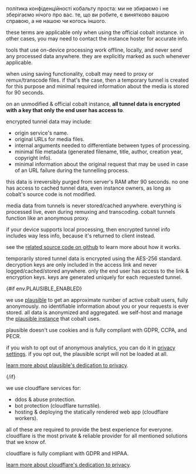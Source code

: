<script lang="ts">
    import env from "$lib/env";
    import { t } from "$lib/i18n/translations";

    import SectionHeading from "$components/misc/SectionHeading.svelte";
</script>

<section id="general">
<SectionHeading
    title={$t("about.heading.general")}
    sectionId="general"
/>

політика конфіденційності кобальту проста: ми не збираємо і не зберігаємо нічого
про вас. те, що ви робите, є винятково вашою справою, а не нашою чи когось
іншого.

these terms are applicable only when using the official cobalt instance. in
other cases, you may need to contact the instance hoster for accurate info.
</section>

<section id="local">
<SectionHeading
    title={$t("about.heading.local")}
    sectionId="local"
/>

tools that use on-device processing work offline, locally, and never send any
processed data anywhere. they are explicitly marked as such whenever applicable.
</section>

<section id="saving">
<SectionHeading
    title={$t("about.heading.saving")}
    sectionId="saving"
/>

when using saving functionality, cobalt may need to proxy or remux/transcode
files. if that's the case, then a temporary tunnel is created for this purpose
and minimal required information about the media is stored for 90 seconds.

on an unmodified & official cobalt instance, **all tunnel data is encrypted with
a key that only the end user has access to**.

encrypted tunnel data may include:
- origin service's name.
- original URLs for media files.
- internal arguments needed to differentiate between types of processing.
- minimal file metadata (generated filename, title, author, creation year,
  copyright info).
- minimal information about the original request that may be used in case of an
  URL failure during the tunnelling process.

this data is irreversibly purged from server's RAM after 90 seconds. no one has
access to cached tunnel data, even instance owners, as long as cobalt's source
code is not modified.

media data from tunnels is never stored/cached anywhere. everything is processed
live, even during remuxing and transcoding. cobalt tunnels function like an
anonymous proxy.

if your device supports local processing, then encrypted tunnel info includes
way less info, because it's returned to client instead.

see the [related source code on
github](https://github.com/imputnet/cobalt/tree/main/api/src/stream) to learn
more about how it works.
</section>

<section id="encryption">
<SectionHeading
    title={$t("about.heading.encryption")}
    sectionId="encryption"
/>

temporarily stored tunnel data is encrypted using the AES-256 standard.
decryption keys are only included in the access link and never
logged/cached/stored anywhere. only the end user has access to the link &
encryption keys. keys are generated uniquely for each requested tunnel.
</section>

{#if env.PLAUSIBLE_ENABLED}
<section id="plausible">
<SectionHeading
    title={$t("about.heading.plausible")}
    sectionId="plausible"
/>

we use [plausible](https://plausible.io/) to get an approximate number of active
cobalt users, fully anonymously. no identifiable information about you or your
requests is ever stored. all data is anonymized and aggregated. we self-host and
manage the [plausible instance](https://{env.PLAUSIBLE_HOST}/) that cobalt uses.

plausible doesn't use cookies and is fully compliant with GDPR, CCPA, and PECR.

if you wish to opt out of anonymous analytics, you can do it in [privacy
settings](/settings/privacy#analytics). if you opt out, the plausible script
will not be loaded at all.

[learn more about plausible's dedication to
privacy](https://plausible.io/privacy-focused-web-analytics).
</section>
{/if}

<section id="cloudflare">
<SectionHeading
    title={$t("about.heading.cloudflare")}
    sectionId="cloudflare"
/>

we use cloudflare services for:
- ddos & abuse protection.
- bot protection (cloudflare turnstile).
- hosting & deploying the statically rendered web app (cloudflare workers).

all of these are required to provide the best experience for everyone.
cloudflare is the most private & reliable provider for all mentioned solutions
that we know of.

cloudflare is fully compliant with GDPR and HIPAA.

[learn more about cloudflare's dedication to
privacy](https://www.cloudflare.com/trust-hub/privacy-and-data-protection/).
</section>
